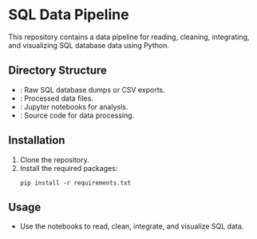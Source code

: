 # SQL Data Pipeline

This repository contains a data pipeline for reading, cleaning, integrating, and visualizing SQL database data using Python.

## Directory Structure
- : Raw SQL database dumps or CSV exports.
- : Processed data files.
- : Jupyter notebooks for analysis.
- : Source code for data processing.

## Installation
1. Clone the repository.
2. Install the required packages:
   ```
   pip install -r requirements.txt
   ```

## Usage
- Use the notebooks to read, clean, integrate, and visualize SQL data.
